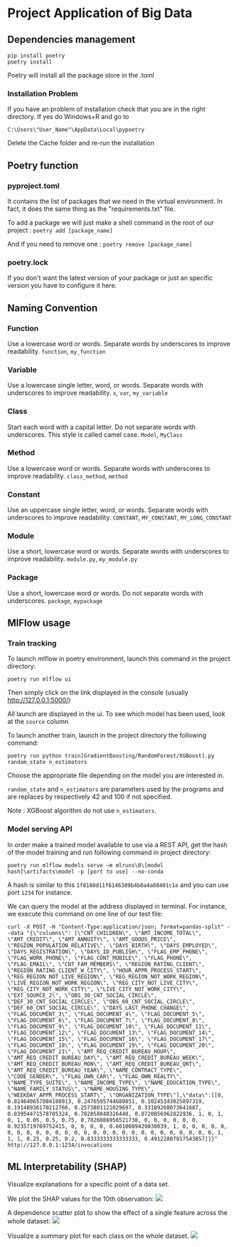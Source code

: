# Project Application of Big Data

## Dependencies management

	pip install poetry
	poetry install
	
Poetry will install all the package store in the .toml
### Installation Problem
If you have an problem of installation check that you are in the right directory. If yes do Windows+R and go to 

	C:\Users\"User_Name"\AppData\Local\pypoetry

Delete the Cache folder and re-run the installation

## Poetry function
### pyproject.toml
It contains the list of packages that we need in the virtual environment. 
In fact, it does the same thing as the "requirements.txt" file.

To add a package we will just make a shell command in the root of our project :
	`poetry add [package_name]`
	
And if you need to remove one :
	`poetry remove [package_name]`
### poetry.lock
If you don't want the latest version of your package or just an specific version you have to configure it here.

## 



## Naming Convention
### Function
Use a lowercase word or words. Separate words by underscores to improve readability.
`function`,  `my_function`

###  Variable
Use a lowercase single letter, word, or words. Separate words with underscores to improve readability.
`x`,  `var`,  `my_variable`

### Class
Start each word with a capital letter. Do not separate words with underscores. This style is called camel case.
`Model`,  `MyClass`

### Method
Use a lowercase word or words. Separate words with underscores to improve readability.
`class_method`,  `method`

### Constant
Use an uppercase single letter, word, or words. Separate words with underscores to improve readability.
`CONSTANT`,  `MY_CONSTANT`,  `MY_LONG_CONSTANT`

### Module

Use a short, lowercase word or words. Separate words with underscores to improve readability.
`module.py`,  `my_module.py`

### Package

Use a short, lowercase word or words. Do not separate words with underscores.
`package`,  `mypackage`

## MlFlow usage
### Train tracking
To launch mlflow in poetry environment, launch this command in the project directory:
	
	poetry run mlflow ui

Then simply click on the link displayed in the console (usually http://127.0.0.1:5000/)

All launch are displayed in the ui. To see which model has been used, look at the `source` column

To launch another train, launch in the project directory the following command:

	poetry run python train[GradientBoosting/RandomForest/XGBoost].py random_state n_estimators

Choose the appropriate file depending on the model you are interested in.

`random_state` and `n_estimators` are parameters used by the programs and are replaces by respectively 42 and 100 if not specified.

Note : XGBoost algorithm do not use `n_estimators`.

### Model serving API
In order make a trained model available to use via a REST API, get the hash of the model training and run following command in project directory:

	poetry run mlflow models serve –m mlruns\0\[model hash]\artifacts\model -p [port to use] --no-conda

A hash is similar to this `1f8180d11f6146389b4b0a4a08401c1e` and you can use port `1234` for instance.

We can query the model at the address displayed in terminal.
For instance, we execute this command on one line of our test file:

	curl -X POST -H "Content-Type:application/json; format=pandas-split" --data "{\"columns\": [\"CNT_CHILDREN\", \"AMT_INCOME_TOTAL\", \"AMT_CREDIT\", \"AMT_ANNUITY\", \"AMT_GOODS_PRICE\", \"REGION_POPULATION_RELATIVE\", \"DAYS_BIRTH\", \"DAYS_EMPLOYED\", \"DAYS_REGISTRATION\", \"DAYS_ID_PUBLISH\", \"FLAG_EMP_PHONE\", \"FLAG_WORK_PHONE\", \"FLAG_CONT_MOBILE\", \"FLAG_PHONE\", \"FLAG_EMAIL\", \"CNT_FAM_MEMBERS\", \"REGION_RATING_CLIENT\", \"REGION_RATING_CLIENT_W_CITY\", \"HOUR_APPR_PROCESS_START\", \"REG_REGION_NOT_LIVE_REGION\", \"REG_REGION_NOT_WORK_REGION\", \"LIVE_REGION_NOT_WORK_REGION\", \"REG_CITY_NOT_LIVE_CITY\", \"REG_CITY_NOT_WORK_CITY\", \"LIVE_CITY_NOT_WORK_CITY\", \"EXT_SOURCE_2\", \"OBS_30_CNT_SOCIAL_CIRCLE\", \"DEF_30_CNT_SOCIAL_CIRCLE\", \"OBS_60_CNT_SOCIAL_CIRCLE\", \"DEF_60_CNT_SOCIAL_CIRCLE\", \"DAYS_LAST_PHONE_CHANGE\", \"FLAG_DOCUMENT_3\", \"FLAG_DOCUMENT_4\", \"FLAG_DOCUMENT_5\", \"FLAG_DOCUMENT_6\", \"FLAG_DOCUMENT_7\", \"FLAG_DOCUMENT_8\", \"FLAG_DOCUMENT_9\", \"FLAG_DOCUMENT_10\", \"FLAG_DOCUMENT_11\", \"FLAG_DOCUMENT_12\", \"FLAG_DOCUMENT_13\", \"FLAG_DOCUMENT_14\", \"FLAG_DOCUMENT_15\", \"FLAG_DOCUMENT_16\", \"FLAG_DOCUMENT_17\", \"FLAG_DOCUMENT_18\", \"FLAG_DOCUMENT_19\", \"FLAG_DOCUMENT_20\", \"FLAG_DOCUMENT_21\", \"AMT_REQ_CREDIT_BUREAU_HOUR\", \"AMT_REQ_CREDIT_BUREAU_DAY\", \"AMT_REQ_CREDIT_BUREAU_WEEK\", \"AMT_REQ_CREDIT_BUREAU_MON\", \"AMT_REQ_CREDIT_BUREAU_QRT\", \"AMT_REQ_CREDIT_BUREAU_YEAR\", \"NAME_CONTRACT_TYPE\", \"CODE_GENDER\", \"FLAG_OWN_CAR\", \"FLAG_OWN_REALTY\", \"NAME_TYPE_SUITE\", \"NAME_INCOME_TYPE\", \"NAME_EDUCATION_TYPE\", \"NAME_FAMILY_STATUS\", \"NAME_HOUSING_TYPE\", \"WEEKDAY_APPR_PROCESS_START\", \"ORGANIZATION_TYPE\"],\"data\":[[0, 0.024640657084188913, 0.2476595744680851, 0.10245343025897319, 0.19148936170212766, 0.2573801121029697, 0.33189268073641687, 0.03954471578705324, 0.782058848326448, 0.8720856962822936, 1, 0, 1, 0, 1, 0.05, 0.5, 0.75, 0.7826086956521738, 0, 0, 0, 0, 0, 0, 0.9235719769752415, 0, 0, 0, 0, 0.6010089429030039, 1, 0, 0, 0, 0, 0, 0, 0, 0, 0, 0, 0, 0, 0, 0, 0, 0, 0, 0, 0, 0, 0, 0, 0, 0, 0, 0, 0, 1, 1, 1, 0.25, 0.25, 0.2, 0.8333333333333333, 0.49122807017543857]]}" http://127.0.0.1:1234/invocations

## ML Interpretability (SHAP)
Visualize explanations for a specific point of a data set.

We plot the SHAP values for the 10th observation:
<img src="C:\Users\Rayan\source\Project_AppBigData\for_README\force_plot.png"/>

A dependence scatter plot to show the effect of a single feature across the whole dataset:
<img src="C:\Users\Rayan\source\Project_AppBigData\for_README\dependence_plot.png"/>

Visualize a summary plot for each class on the whole dataset.
<img src="C:\Users\Rayan\source\Project_AppBigData\for_README\summary_plot .png"/>


